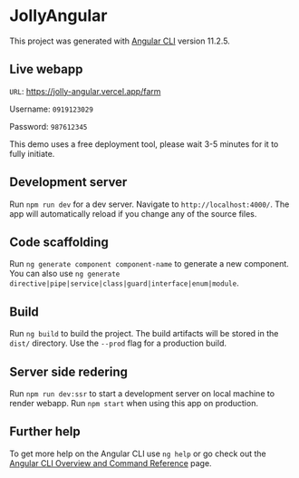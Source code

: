 # JollyAngular

This project was generated with [Angular CLI](https://github.com/angular/angular-cli) version 11.2.5.

## Live webapp
`URL`: https://jolly-angular.vercel.app/farm


Username: `0919123029`

Password: `987612345`

This demo uses a free deployment tool, please wait 3-5 minutes for it to fully initiate.

## Development server

Run `npm run dev` for a dev server. Navigate to `http://localhost:4000/`. The app will automatically reload if you change any of the source files.

## Code scaffolding

Run `ng generate component component-name` to generate a new component. You can also use `ng generate directive|pipe|service|class|guard|interface|enum|module`.

## Build

Run `ng build` to build the project. The build artifacts will be stored in the `dist/` directory. Use the `--prod` flag for a production build.

## Server side redering
Run `npm run dev:ssr` to start a development server on local machine to render webapp.
Run `npm start` when using this app on production.

## Further help

To get more help on the Angular CLI use `ng help` or go check out the [Angular CLI Overview and Command Reference](https://angular.io/cli) page.
